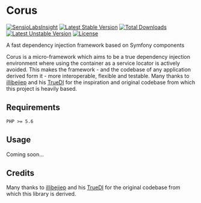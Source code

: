Corus
=====
[![SensioLabsInsight](https://insight.sensiolabs.com/projects/2ced4686-95de-48df-b455-aa4ca80facbb/mini.png)](https://insight.sensiolabs.com/projects/2ced4686-95de-48df-b455-aa4ca80facbb) [![Latest Stable Version](https://poser.pugx.org/corus-framework/corus/v/stable)](https://packagist.org/packages/corus-framework/corus) [![Total Downloads](https://poser.pugx.org/corus-framework/corus/downloads)](https://packagist.org/packages/corus-framework/corus) [![Latest Unstable Version](https://poser.pugx.org/corus-framework/corus/v/unstable)](https://packagist.org/packages/corus-framework/corus) [![License](https://poser.pugx.org/corus-framework/corus/license)](https://packagist.org/packages/corus-framework/corus)

A fast dependency injection framework based on Symfony components

Corus is a micro-framework which aims to be a true dependency injection environment where using the container as a service locator is actively avoided. This makes the framework - and the codebase of any application derived form it - more interoperable, flexible and testable. Many thanks to [illibejiep](http://illibejiep.com/) and his [TrueDI](https://github.com/illibejiep/TrueDI) for the inspiration and original codebase from which this project is heavily based.


Requirements
------------
    PHP >= 5.6


Usage
-----
Coming soon...


Credits
-------
Many thanks to [illibejiep](http://illibejiep.com/) and his [TrueDI](https://github.com/illibejiep/TrueDI) for the original codebase from which this library is derived.
